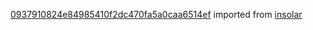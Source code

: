 [0937910824e84985410f2dc470fa5a0caa6514ef](https://github.com/insolar/insolar/commit/0937910824e84985410f2dc470fa5a0caa6514ef) imported from [insolar](https://github.com/insolar/insolar)
